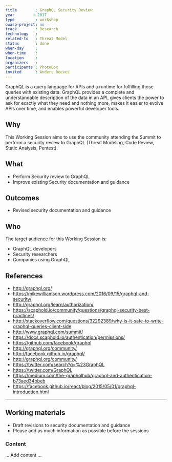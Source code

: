 ```yaml
---
title        : GraphQL Security Review
year		: 2017
type         : workshop
owasp-project: no
track        : Research
technology   :
related-to   : Threat Model
status       : done
when-day     : 
when-time    : 
location     : 
organizers   :
participants : PhotoBox
invited      : Anders Reeves
---
```


GraphQL is a query language for APIs and a runtime for fulfilling those queries with existing data. GraphQL provides a complete and understandable description of the data in an API, gives clients the power to ask for exactly what they need and nothing more, makes it easier to evolve APIs over time, and enables powerful developer tools.

## Why

This Working Session aims to use the community attending the Summit to perform a security review to GraphQL (Threat Modeling, Code Review, Static Analysis, Pentest).

## What

 - Perform Security review to GraphQL
 - Improve existing Security documentation and guidance
 
## Outcomes

- Revised security documentation and guidance

## Who

The target audience for this Working Session is:

 - GraphQL developers
 - Security researchers
 - Companies using GraphQL

## References

 - http://graphql.org/
 - https://mikewilliamson.wordpress.com/2016/09/15/graphql-and-security/
 - http://graphql.org/learn/authorization/
 - https://scaphold.io/community/questions/graphql-security-best-practices/
 - http://stackoverflow.com/questions/32292389/why-is-it-safe-to-write-graphql-queries-client-side
 - http://www.graphql.com/summit/
 - https://docs.scaphold.io/authentication/permissions/
 - https://github.com/facebook/graphql
 - http://graphql.org/community/
 - http://facebook.github.io/graphql/
 - http://graphql.org/community/
 - https://twitter.com/search?q=%23GraphQL
 - https://twitter.com/GraphQL
 - https://medium.com/the-graphqlhub/graphql-and-authentication-b73aed34bbeb
 - https://facebook.github.io/react/blog/2015/05/01/graphql-introduction.html

--- 

## Working materials

- Draft revisions to security documentation and guidance
- Please add as much information as possible before the sessions

### Content

... Add content ...
